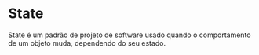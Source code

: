 # State

State é um padrão de projeto de software usado quando o comportamento de um objeto muda, dependendo do seu estado.
